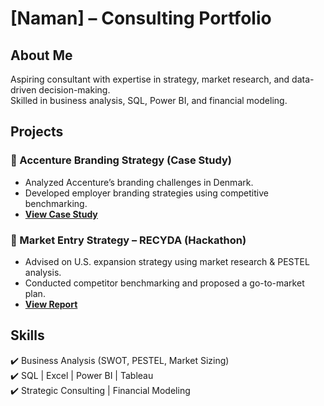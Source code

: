 # [Naman] – Consulting Portfolio  

## About Me  
Aspiring consultant with expertise in strategy, market research, and data-driven decision-making.  
Skilled in business analysis, SQL, Power BI, and financial modeling.  

## Projects  
### 📌 Accenture Branding Strategy (Case Study)  
- Analyzed Accenture’s branding challenges in Denmark.  
- Developed employer branding strategies using competitive benchmarking.  
- **[View Case Study](link-to-project-folder)**  

### 📌 Market Entry Strategy – RECYDA (Hackathon)  
- Advised on U.S. expansion strategy using market research & PESTEL analysis.  
- Conducted competitor benchmarking and proposed a go-to-market plan.  
- **[View Report](link-to-project-folder)**  

## Skills  
✔️ Business Analysis (SWOT, PESTEL, Market Sizing)  
✔️ SQL | Excel | Power BI | Tableau  
✔️ Strategic Consulting | Financial Modeling  
